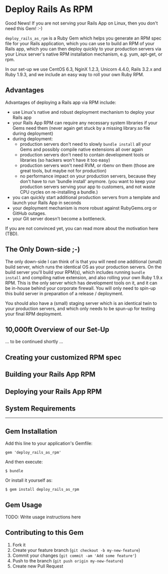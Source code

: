 # Deploy Rails As RPM

Good News! If you are not serving your Rails App on Linux, then you don't need this Gem! :-)

`deploy_rails_as_rpm` is a Ruby Gem which helps you generate an RPM spec file for your Rails application, which you can use to build an RPM of your Rails app, which you can then deploy quickly to your production servers via your Linux server's native RPM installation mechanism, e.g. yum, apt-get, or rpm.

In our set-up we use CentOS 6.3, NginX 1.2.3, Unicorn 4.4.0, Rails 3.2.x and Ruby 1.9.3, and we include an easy way to roll your own Ruby RPM.

## Advantages

Advantages of deploying a Rails app via RPM include:

 * use Linux's native and robust deployment mechanism to deploy your Rails app
 * your Rails App RPM can require any necessary system libraries if your Gems need them
   (never again get stuck by a missing library.so file during deployment)
 * during deployment:
    * production servers don't need to slowly `bundle install` all your Gems and possibly compile native extensions all over again
    * production servers don't need to contain development tools or libraries (so hackers won't have it too easy)
    * production servers won't need RVM, or rbenv on them (those are great tools, but maybe not for production)
    * no performance impact on your production servers, because they don't have to run 'bundle install' anymore.
      (you want to keep your production servers serving your app to customers, and not waste CPU cycles on re-installing a bundle.)
 * you can quickly start additional production servers from a template and launch your Rails App in seconds
 * your deployment mechanism is more robust against RubyGems.org or GitHub outages.
 * your Git server doesn't become a bottleneck.

If you are not convinced yet, you can read more about the motivation here (TBD).

## The Only Down-side ;-)

The only down-side I can think of is that you will need one additional (small) build server, which runs the identical OS as your production servers. On the build server you'll build your RPM(s), which includes running `bundle install` and compiling native extension, and also rolling your own Ruby 1.9.x RPM. This is the only server which has development tools on it, and it can be in-house behind your corporate firewall. You will only need to spin-up this build server in preparation of a release / deployment.

You should also have a (small) staging server which is an identical twin to your production servers, and which only needs to be spun-up for testing your final RPM deployment.

## 10,000ft Overview of our Set-Up

... to be continued shortly ...

## Creating your customized RPM spec

## Building your Rails App RPM

## Deploying your Rails App RPM

## System Requirements



-------------------

## Gem Installation

Add this line to your application's Gemfile:

    gem 'deploy_rails_as_rpm'

And then execute:

    $ bundle

Or install it yourself as:

    $ gem install deploy_rails_as_rpm

## Gem Usage

TODO: Write usage instructions here

## Contributing to this Gem

1. Fork it
2. Create your feature branch (`git checkout -b my-new-feature`)
3. Commit your changes (`git commit -am 'Add some feature'`)
4. Push to the branch (`git push origin my-new-feature`)
5. Create new Pull Request
